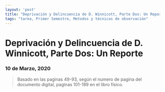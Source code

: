 ```yaml
---
layout: 'post'
title: "Deprivación y Delincuencia de D. Winnicott, Parte Dos: Un Reporte"
tags: "tarea, Primer Semestre, Metodos y técnicas de observación"
---
```


# Deprivación y Delincuencia de D. Winnicott, Parte Dos: Un Reporte

### 10 de Marzo, 2020

> Basado en las paginas 49-93, según el numero de pagina del documento digital, paginas 101-189 en el libro físico. 
